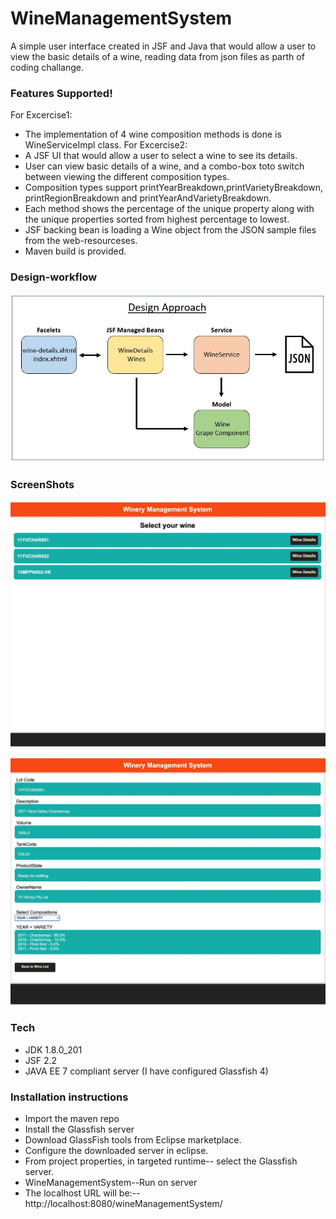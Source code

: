 # WineManagementSystem
A simple user interface  created in JSF and Java that would allow a user to view the basic details of a wine, reading data from json files as parth of coding challange.


###  Features Supported!

For Excercise1:
  - The implementation of 4 wine composition methods is done is WineServiceImpl class.
For Excercise2:
  - A JSF UI that would allow a user to select a wine to see its details.
  - User can view basic details of a wine, and a combo-box toto switch between viewing the different composition types.
  - Composition types support printYearBreakdown,printVarietyBreakdown, printRegionBreakdown and printYearAndVarietyBreakdown.
  - Each method shows the percentage of the unique property along with the unique properties sorted from highest percentage to lowest.
  - JSF backing bean is loading a Wine object from the JSON sample files from the web-resourceses.
  - Maven build is provided.
  
### Design-workflow

![Design](https://github.com/niccs/WineManagementSystem/blob/master/src/main/images/Desgn%20approach.JPG)

### ScreenShots

![ScreenShot1](https://github.com/niccs/WineManagementSystem/blob/master/src/main/images/WineyManagement_Screen%20Shot1.JPG)
  
![ScreenShot2](https://github.com/niccs/WineManagementSystem/blob/master/src/main/images/WineyManagement_Screen%20Shot2.JPG)
### Tech
* JDK 1.8.0_201
* JSF 2.2
* JAVA  EE 7 compliant server (I have configured Glassfish 4)

### Installation instructions

*  Import the maven repo 
*  Install the Glassfish server
*  Download GlassFish tools from Eclipse marketplace.
*  Configure the downloaded server in eclipse.
*  From project properties, in targeted runtime-- select the Glassfish server.
*  WineManagementSystem--Run on server
*  The localhost URL will be:--http://localhost:8080/wineManagementSystem/
